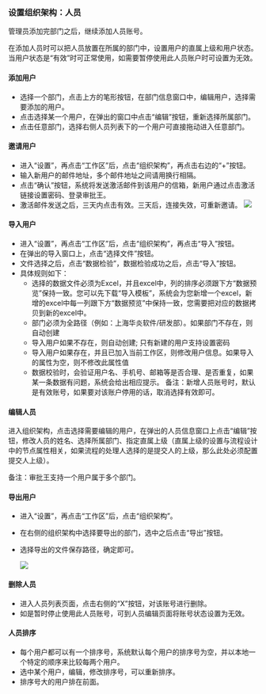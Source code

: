 ### 设置组织架构：人员
  管理员添加完部门之后，继续添加人员账号。
  
  在添加人员时可以把人员放置在所属的部门中，设置用户的直属上级和用户状态。当用户状态是“有效”时可正常使用，如需要暂停使用此人员账户时可设置为无效。

#### 添加用户
- 选择一个部门，点击上方的笔形按钮，在部门信息窗口中，编辑用户，选择需要添加的用户。
- 点击选择某一个用户，在弹出的窗口中点击“编辑”按钮，重新选择所属部门。   
- 点击任意部门，选择右侧人员列表下的一个用户可直接拖动进入任意部门。

#### 邀请用户
- 进入“设置”，再点击“工作区”后，点击“组织架构”，再点击右边的“+”按钮。
- 输入新用户的邮件地址，多个邮件地址之间请用换行相隔。
- 点击“确认”按钮，系统将发送激活邮件到该用户的信箱，新用户通过点击激活链接设置密码、登录审批王。
- 激活邮件发送之后，三天内点击有效。三天后，连接失效，可重新邀请。
![](images/人员.png)

#### 导入用户
- 进入“设置”，再点击“工作区”后，点击“组织架构”，再点击“导入”按钮。
- 在弹出的导入窗口上，点击“选择文件”按钮。
- 文件选择之后，点击“数据检验”，数据检验成功之后，点击“导入”按钮。
- 具体规则如下：
    - 选择的数据文件必须为Excel，并且excel中，列的排序必须跟下方“数据预览”保持一致。您可以先下载“导入模板”，系统会为您新增一个excel，新增的excel中每一列跟下方“数据预览”中保持一致，您需要把对应的数据拷贝到新的excel中。
    - 部门必须为全路径（例如：上海华炎软件/研发部）。如果部门不存在，则自动创建
    - 导入用户如果不存在，则自动创建; 只有新建的用户支持设置密码
    - 导入用户如果存在，并且已加入当前工作区，则修改用户信息。如果导入的属性为空，则不修改此属性值
    - 数据校验时，会验证用户名、手机号、邮箱等是否合理、是否重复，如果某一条数据有问题，系统会给出相应提示。
备注：新增人员账号时，默认是有效账号，如果要对该账户停用的话，取消选择有效即可。

#### 编辑人员
进入组织架构，点击选择需要编辑的用户，在弹出的人员信息窗口上点击“编辑”按钮，修改人员的姓名、选择所属部门、指定直属上级（直属上级的设置与流程设计中的节点属性相关，如果流程的处理人选择的是提交人的上级，那么此处必须配置提交人上级）。

备注：审批王支持一个用户属于多个部门。

#### 导出用户
- 进入“设置”，再点击“工作区”后，点击“组织架构”。
- 在右侧的组织架构中选择要导出的部门，选中之后点击“导出”按钮。
- 选择导出的文件保存路径，确定即可。
  
   ![](images/导出用户.png)

#### 删除人员
- 进入人员列表页面，点击右侧的“X”按钮，对该账号进行删除。
- 如是暂时停止使用此人员账号，可到人员编辑页面将账号状态设置为无效。

#### 人员排序
 - 每个用户都可以有一个排序号，系统默认每个用户的排序号为空，并以本地一个特定的顺序来比较每两个用户。
 - 选中某个用户，编辑，修改排序号，可以重新排序。
 - 排序号大的用户排在前面。


